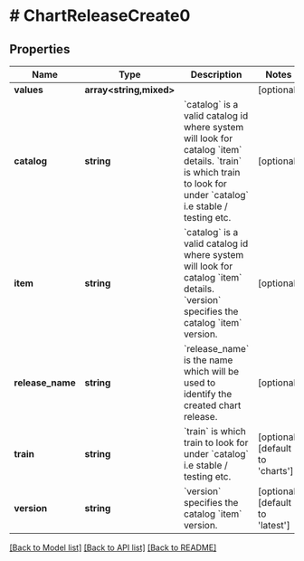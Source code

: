 # # ChartReleaseCreate0

## Properties

Name | Type | Description | Notes
------------ | ------------- | ------------- | -------------
**values** | **array<string,mixed>** |  | [optional]
**catalog** | **string** | &#x60;catalog&#x60; is a valid catalog id where system will look for catalog &#x60;item&#x60; details. &#x60;train&#x60; is which train to look for under &#x60;catalog&#x60; i.e stable / testing etc. | [optional]
**item** | **string** | &#x60;catalog&#x60; is a valid catalog id where system will look for catalog &#x60;item&#x60; details. &#x60;version&#x60; specifies the catalog &#x60;item&#x60; version. | [optional]
**release_name** | **string** | &#x60;release_name&#x60; is the name which will be used to identify the created chart release. | [optional]
**train** | **string** | &#x60;train&#x60; is which train to look for under &#x60;catalog&#x60; i.e stable / testing etc. | [optional] [default to 'charts']
**version** | **string** | &#x60;version&#x60; specifies the catalog &#x60;item&#x60; version. | [optional] [default to 'latest']

[[Back to Model list]](../../README.md#models) [[Back to API list]](../../README.md#endpoints) [[Back to README]](../../README.md)
